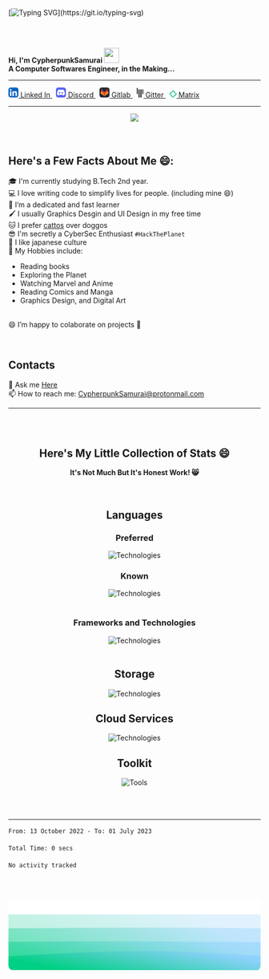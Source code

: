 <!-- Typing SVG Here -->
<br>
<br>


[![Typing SVG](https://readme-typing-svg.herokuapp.com?font=Play&color=%23089255&size=33&center=true&vCenter=true&width=600&height=60&lines=Hi%2C+I'm+CypherpunkSamurai!+%F0%9F%91%8B;Coder+%2F+Software+Developer%2C;Freelancer%2C+Graphics+Designer%2C;and+an+RE+Enthusiast.;When+I'm+not+on+the+linux+terminal....;you'll+find+me+browsing+HN+and+Reddit.)](https://git.io/typing-svg)

<!-- Intro Here -->
<br>
<br>

<p>
  <b>
    Hi, I'm CypherpunkSamurai
    <img height=30 width=30 src="https://c.tenor.com/SNL9_xhZl9oAAAAj/waving-hand-joypixels.gif">
    <br>
    A Computer Softwares Engineer, in the Making...
    <br>
  </b>
</p>

<!-- Links Here -->
<hr>

<p>  
      <a href="https://www.linkedin.com/in/rakeshchow/">
       <img width="20px" src="img/icons/LinkedIn.svg">
       Linked In
      </a>
    &nbsp;
      <a href="">
       <img width="20px" src="img/icons/Discord.svg">
       Discord
      </a>
    &nbsp;
      <a href="https://gitlab.com/CypherpunkSamurai/">
       <img width="20px" src="img/icons/GitLab.svg">
       Gitlab
      </a>
    &nbsp;
      <a href="http://gitter.im/CypherpunkSamurai">
       <img width="14px" src="img/icons/Gitter.svg">
       Gitter
      </a>
    &nbsp;
      <a href="https://matrix.to/#/@user:CyperpunkSamurai">
       <img width="14px" src="img/icons/Element.svg">
       Matrix
      </a>
</p>

<!-- Facts Here -->
<hr>
<center>
<img src="https://komarev.com/ghpvc/?username=CypherpunkSamurai&label=People+Who+Viewed+My+Profile" >
</center>

<br>
<br>



## Here's a Few Facts About Me 😄:
  🎓 I'm currently studying B.Tech 2nd year.
  <br>
    💻 I love writing code to simplify lives for people. (including mine 😄)
  <br>
    🌱 I’m a dedicated and fast learner
  <br>
    🖌️ I usually Graphics Desgin and UI Design in my free time
  <br>
  🐱 I prefer [cattos](https://reddit.com/r/aww) over doggos
  <br>
    😎 I'm secretly a CyberSec Enthusiast `#HackThePlanet`
  <br>
    👺 I like japanese culture
  <br>
    🔭 My Hobbies include:
    <ul>
      <li>Reading books</l1>
      <li>Exploring the Planet</li>
      <li>Watching Marvel and Anime</li>
      <li>Reading Comics and Manga</li>
      <li>Graphics Design, and Digital Art</li>
    </ul>
  <br>
    😄 I’m happy to colaborate on projects 🤝

<!-- Contacts Section -->
<br>

<p>
  <h2>Contacts</h2>
  💬 Ask me <a href="https://github.com/CypherpunkSamurai/CypherpunkSamurai/issues" title="Issues">Here</a>
  <br>
  📫 How to reach me: <a href="mailto: CypherpunkSamurai@protonmail.com">CypherpunkSamurai@protonmail.com</a>
</p>







<!-- Stats -->
<hr>
<br>
<br>



<!-- Header -->

<div align="center">
    <h2 align="center">Here's My Little Collection of Stats 😄</h2>
    <b>It's Not Much But It's Honest Work! 😸</b>
</div>


<!-- Coding Stats -->
<br>
<br>

<div align="center">

  <h2>Languages</h2>
    <h3>Preferred</h3>
      <img src="https://skillicons.dev/icons?i=py,golang,nodejs,js,cs,rust,regex,bash&perline=8" alt="Technologies">
    <h3>Known</h3>
      <img src="https://skillicons.dev/icons?i=java,c,cpp,androidstudio&perline=8" alt="Technologies">
  <br><br>

  <h3>Frameworks and Technologies</h3>
    <img src="https://skillicons.dev/icons?i=linux,react,express,fastapi,bots,selenium,tailwind,bootstrap,flask,docker,nginx,nextjs&perline=6" alt="Technologies">
  <br><br>  

  <h2>Storage</h2>
    <img src="https://skillicons.dev/icons?i=mongodb,sqlite,postgres&perline=8" alt="Technologies">
  <h2>Cloud Services</h2>
    <img src="https://skillicons.dev/icons?i=githubactions,heroku,aws,cloudflare,netlify,vercel&perline=8" alt="Technologies">
  <br>

  <h2>Toolkit</h2>
      <img src="https://skillicons.dev/icons?i=vscode,neovim,git,github,gitlab,figma,ps,ai" alt="Tools">
    <br><br>

</div>



<br>
<br>

<hr>

<!-- Waka Stats -->

<!--START_SECTION:waka-->

```txt
From: 13 October 2022 - To: 01 July 2023

Total Time: 0 secs

No activity tracked
```

<!--END_SECTION:waka-->








<!-- End -->
<br>
<br>



<div margin="20px">
  <p>
    <p>
      <img src="img/waves_.svg" alt="Waves SVG">
    </p>
  </p>
</div>

